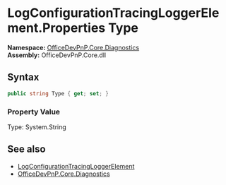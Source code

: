 # LogConfigurationTracingLoggerElement.Properties Type
**Namespace:** [OfficeDevPnP.Core.Diagnostics](OfficeDevPnP.Core.Diagnostics.md)  
**Assembly:** OfficeDevPnP.Core.dll  
## Syntax
```C#
public string Type { get; set; }
```

### Property Value
Type: System.String  

## See also
- [LogConfigurationTracingLoggerElement](OfficeDevPnP.Core.Diagnostics.LogConfigurationTracingLoggerElement.md) 
- [OfficeDevPnP.Core.Diagnostics](OfficeDevPnP.Core.Diagnostics.md)
